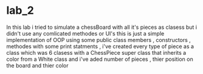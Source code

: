 # lab_2
In this lab i tried to simulate a chessBoard with all it's pieces as clasess but i didn't use any comlicated methodes or UI's 
this is just a simple implementation of OOP using some public class members , constructors , methodes with some print statments , 
i've created every type of piece as a class which was 6 clasess with a ChessPiece super class that inherits a color from a White class 
and i've aded number of pieces , thier position on the board and thier color
